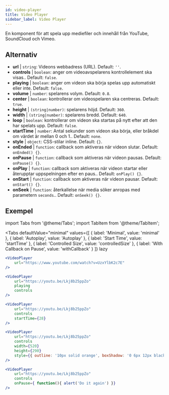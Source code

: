 ```yaml
---
id: video-player
title: Video Player
sidebar_label: Video Player
---
```


En komponent för att spela upp mediefiler och innehåll från YouTube, SoundCloud och Vimeo.

## Alternativ

* __url__ | `string`: Videons webbadress (URL). Default: `''`.
* __controls__ | `boolean`: anger om videoavspelarens kontrollelement ska visas.. Default: `false`.
* __playing__ | `boolean`: anger om videon ska börja spelas upp automatiskt eller inte. Default: `false`.
* __volume__ | `number`: spelarens volym. Default: `0.8`.
* __center__ | `boolean`: kontrollerar om videospelaren ska centreras. Default: `true`.
* __height__ | `(string|number)`: spelarens höjd. Default: `360`.
* __width__ | `(string|number)`: spelarens bredd. Default: `640`.
* __loop__ | `boolean`: kontrollerar om videon ska startas på nytt efter att den har spelats upp. Default: `false`.
* __startTime__ | `number`: Antal sekunder som videon ska börja, eller bråkdel om värdet är mellan 0 och 1.. Default: `none`.
* __style__ | `object`: CSS-stilar inline. Default: `{}`.
* __onEnded__ | `function`: callback som aktiveras när videon slutar. Default: `onEnded() {}`.
* __onPause__ | `function`: callback som aktiveras när videon pausas. Default: `onPause() {}`.
* __onPlay__ | `function`: callback som aktiveras när videon startar eller återupptar uppspelningen efter en paus.. Default: `onPlay() {}`.
* __onStart__ | `function`: callback som aktiveras när videon pausar. Default: `onStart() {}`.
* __onSeek__ | `function`: återkallelse när media söker anropas med parametern `seconds`.. Default: `onSeek() {}`.


## Exempel

import Tabs from '@theme/Tabs';
import TabItem from '@theme/TabItem';

<Tabs
    defaultValue="minimal"
    values={[
        { label: 'Minimal', value: 'minimal' },
        { label: 'Autoplay', value: 'Autoplay' },
        { label: 'Start Time', value: 'startTime' },
        { label: 'Controlled Size', value: 'controlledSize' },
        { label: 'With Callback on Pause', value: 'withCallback' }
    ]}
    lazy
>
<TabItem value="minimal">

```jsx live
<VideoPlayer
    url="https://www.youtube.com/watch?v=UzxYlbK2c7E"
/>
```

</TabItem>

<TabItem value="withStyle">

```jsx live
<VideoPlayer
    url="https://youtu.be/Lkj8b25ppZo"
    playing
    controls
/>
```
</TabItem>

<TabItem value="startTime">

```jsx live
<VideoPlayer
    url="https://youtu.be/Lkj8b25ppZo"
    controls
    startTime={28}
/>
```
</TabItem>


<TabItem value="controlledSize">

```jsx live
<VideoPlayer
    url="https://youtu.be/Lkj8b25ppZo"
    controls
    width={520}
    height={290}
    style={{ outline: '10px solid orange', boxShadow: '0 6px 12px black'}}
/>
```
</TabItem>


<TabItem value="withCallback">

```jsx live
<VideoPlayer
    url="https://youtu.be/Lkj8b25ppZo"
    controls
    onPause={ function(){ alert('Do it again') }}
/>
```
</TabItem>

</Tabs>



